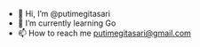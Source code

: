 - 👋 Hi, I’m @putimegitasari
- 🌱 I’m currently learning Go
- 📫 How to reach me putimegitasari@gmail.com
<!---
putimegitasari/putimegitasari is a ✨ special ✨ repository because its `README.md` (this file) appears on your GitHub profile.
You can click the Preview link to take a look at your changes.
--->
